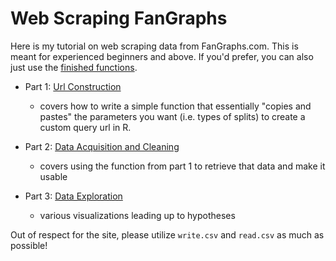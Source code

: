 # Web Scraping FanGraphs
Here is my tutorial on web scraping data from FanGraphs.com. This is meant for experienced beginners and above. If you'd prefer, you can also just use the [finished functions](Finished_Functions.R).

* Part 1: [Url Construction](Pt_1_Url_Construction.md)

  - covers how to write a simple function that essentially "copies and pastes" the parameters you want (i.e. types of splits) to create a custom query url in R.
  
* Part 2: [Data Acquisition and Cleaning](Pt_2_Data_Acquisition_and_Cleaning.md)

  - covers using the function from part 1 to retrieve that data and make it usable
  
* Part 3: [Data Exploration](Pt_3_Data_Exploration.md)

  - various visualizations leading up to hypotheses

Out of respect for the site, please utilize `write.csv` and `read.csv` as much as possible!
